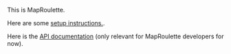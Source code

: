 This is MapRoulette. 

Here are some [setup instructions.](https://github.com/mvexel/maproulette/wiki/Setup-Instructions).

Here is the [API documentation](https://github.com/mvexel/maproulette/wiki/API-Documentation) (only relevant for MapRoulette developers for now). 
